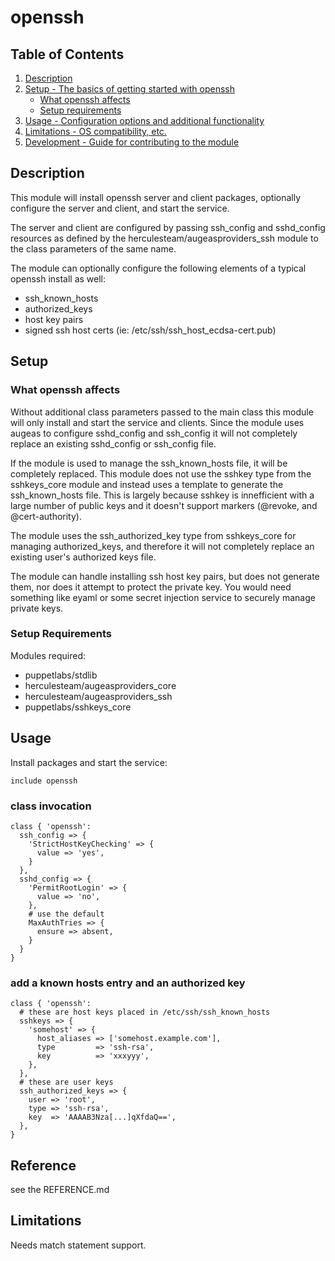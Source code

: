 # openssh

## Table of Contents

1. [Description](#description)
1. [Setup - The basics of getting started with openssh](#setup)
    * [What openssh affects](#what-openssh-affects)
    * [Setup requirements](#setup-requirements)
1. [Usage - Configuration options and additional functionality](#usage)
1. [Limitations - OS compatibility, etc.](#limitations)
1. [Development - Guide for contributing to the module](#development)

## Description

This module will install openssh server and client packages,
optionally configure the server and client, and start the service.

The server and client are configured by passing ssh_config and
sshd_config resources as defined by the
herculesteam/augeasproviders_ssh module to the class parameters of the
same name.

The module can optionally configure the following elements of a
typical openssh install as well:

* ssh_known_hosts
* authorized_keys
* host key pairs
* signed ssh host certs (ie: /etc/ssh/ssh_host_ecdsa-cert.pub)

## Setup

### What openssh affects

Without additional class parameters passed to the main class this module
will only install and start the service and clients.  Since the module
uses augeas to configure sshd_config and ssh_config it will not
completely replace an existing sshd_config or ssh_config file.

If the module is used to manage the ssh_known_hosts file, it will be
completely replaced.  This module does not use the sshkey type from
the sshkeys_core module and instead uses a template to generate the
ssh_known_hosts file.  This is largely because sshkey is innefficient
with a large number of public keys and it doesn't support markers
(@revoke, and @cert-authority).

The module uses the ssh_authorized_key type from sshkeys_core for
managing authorized_keys, and therefore it will not completely replace
an existing user's authorized keys file.

The module can handle installing ssh host key pairs, but does not
generate them, nor does it attempt to protect the private key.  You
would need something like eyaml or some secret injection service to
securely manage private keys.

### Setup Requirements

Modules required:
* puppetlabs/stdlib
* herculesteam/augeasproviders_core
* herculesteam/augeasproviders_ssh
* puppetlabs/sshkeys_core


## Usage

Install packages and start the service:

```
include openssh
```

### class invocation

``` puppet
class { 'openssh':
  ssh_config => {
    'StrictHostKeyChecking' => {
      value => 'yes',
    }
  },
  sshd_config => {
    'PermitRootLogin' => {
      value => 'no',
    },
    # use the default
    MaxAuthTries => {
      ensure => absent,
    }
  }
}
```

### add a known hosts entry and an authorized key

``` puppet
class { 'openssh':
  # these are host keys placed in /etc/ssh/ssh_known_hosts
  sshkeys => {
    'somehost' => {
      host_aliases => ['somehost.example.com'],
      type         => 'ssh-rsa',
      key          => 'xxxyyy',
    },
  },
  # these are user keys
  ssh_authorized_keys => {
    user => 'root',
    type => 'ssh-rsa',
    key  => 'AAAAB3Nza[...]qXfdaQ==',
  },
}
```

## Reference

see the REFERENCE.md

## Limitations

Needs match statement support.

